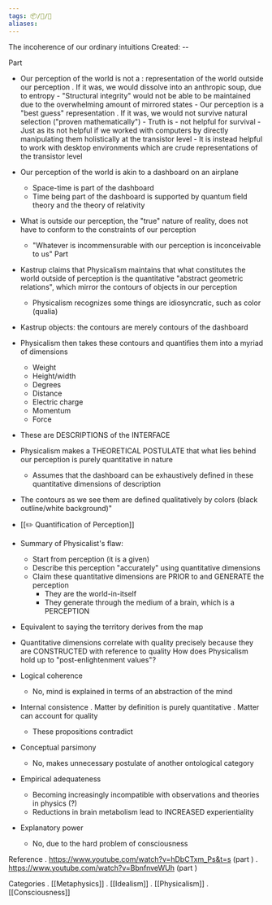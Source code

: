 ```yaml
---
tags: 📦/📝/🎥
aliases:
---
```



 The incoherence of our ordinary intuitions
Created: --

 Part 
- Our perception of the world is not a : representation of the world outside our perception
	. If it was, we would dissolve into an anthropic soup, due to entropy
		- "Structural integrity" would not be able to be maintained due to the overwhelming amount of mirrored states
		- Our perception is a "best guess" representation
	. If it was, we would not survive natural selection ("proven mathematically")
		- Truth is 
		- not helpful for survival
		- Just as its not helpful if we worked with computers by directly manipulating them holistically at the transistor level
			- It is instead helpful to work with desktop environments which are crude representations of the transistor level
- Our perception of the world is akin to a dashboard on an airplane
	- Space-time is part of the dashboard
	- Time being part of the dashboard is supported by quantum field theory and the theory of relativity

-  What is outside our perception, the "true" nature of reality, does not have to conform to the constraints of our perception
	- "Whatever is incommensurable with our perception is inconceivable to us"
 Part 
- Kastrup claims that Physicalism maintains that what constitutes the world outside of perception is the quantitative "abstract geometric relations", which mirror the contours of objects in our perception
	- Physicalism recognizes some things are idiosyncratic, such as color (qualia)
- Kastrup objects: the contours are merely contours of the dashboard 
- Physicalism then takes these contours and quantifies them into a myriad of dimensions
	- Weight
	- Height/width
	- Degrees
	- Distance
	- Electric charge
	- Momentum
	- Force
- These are DESCRIPTIONS of the INTERFACE
- Physicalism makes a THEORETICAL POSTULATE that what lies behind our perception is purely quantitative in nature
	- Assumes that the dashboard can be exhaustively defined in these quantitative dimensions of description
- The contours as we see them are defined qualitatively by colors (black outline/white background)"
- [[✏️ Quantification of Perception]]
- Summary of Physicalist's flaw:
	- Start from perception (it is a given)
	- Describe this perception "accurately" using quantitative dimensions
	- Claim these quantitative dimensions are PRIOR to and GENERATE the perception
		- They are the world-in-itself
		- They generate through the medium of a brain, which is a PERCEPTION
- Equivalent to saying the territory derives from the map
- Quantitative dimensions correlate with quality precisely because they are CONSTRUCTED with reference to quality
 How does Physicalism hold up to "post-enlightenment values"?
- Logical coherence
	- No, mind is explained in terms of an abstraction of the mind
- Internal consistence
	. Matter by definition is purely quantitative
	. Matter can account for quality
	- These propositions contradict
- Conceptual parsimony
	- No, makes unnecessary postulate of another ontological category 
- Empirical adequateness
	- Becoming increasingly incompatible with observations and theories in physics (?)
	- Reductions in brain metabolism lead to INCREASED experientiality
- Explanatory power
	- No, due to the hard problem of consciousness 

 Reference
. https://www.youtube.com/watch?v=hDbCTxm_Ps&t=s (part )
. https://www.youtube.com/watch?v=BbnfnveWUh (part )

 Categories
. [[Metaphysics]]
. [[Idealism]]
. [[Physicalism]]
. [[Consciousness]]